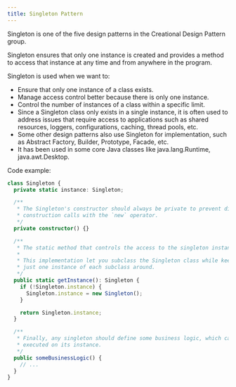 ```yaml
---
title: Singleton Pattern
---
```


Singleton is one of the five design patterns in the Creational Design Pattern group.

Singleton ensures that only one instance is created and provides a method to access that instance at any time and from anywhere in the program.

Singleton is used when we want to:

- Ensure that only one instance of a class exists.
- Manage access control better because there is only one instance.
- Control the number of instances of a class within a specific limit.
- Since a Singleton class only exists in a single instance, it is often used to address issues that require access to applications such as shared resources, loggers, configurations, caching, thread pools, etc.
- Some other design patterns also use Singleton for implementation, such as Abstract Factory, Builder, Prototype, Facade, etc.
- It has been used in some core Java classes like java.lang.Runtime, java.awt.Desktop.

Code example:

```ts
class Singleton {
  private static instance: Singleton;

  /**
   * The Singleton's constructor should always be private to prevent direct
   * construction calls with the `new` operator.
   */
  private constructor() {}

  /**
   * The static method that controls the access to the singleton instance.
   *
   * This implementation let you subclass the Singleton class while keeping
   * just one instance of each subclass around.
   */
  public static getInstance(): Singleton {
    if (!Singleton.instance) {
      Singleton.instance = new Singleton();
    }

    return Singleton.instance;
  }

  /**
   * Finally, any singleton should define some business logic, which can be
   * executed on its instance.
   */
  public someBusinessLogic() {
    // ...
  }
}
```
